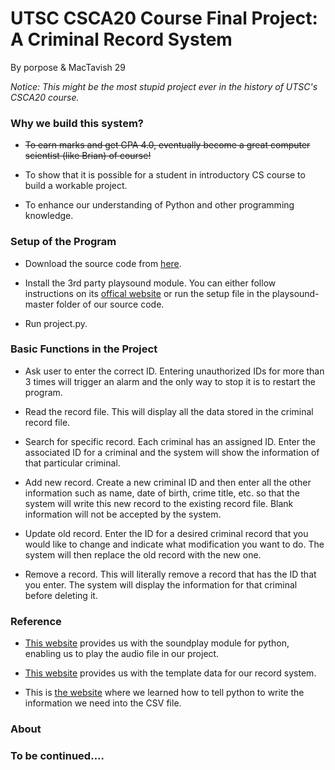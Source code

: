 # UTSC CSCA20 Course Final Project: A Criminal Record System

By porpose & MacTavish 29

*Notice: This might be the most stupid project ever in the history of UTSC's CSCA20 course.*
 
### Why we build this system?
- ~~To earn marks and get GPA 4.0, eventually become a great computer scientist (like Brian) of course!~~

- To show that it is possible for a student in introductory CS course to build a workable project.

- To enhance our understanding of Python and other programming knowledge.

### Setup of the Program
- Download the source code from [here](https://github.com/porpose/CSCA20_Project/archive/master.zip).

- Install the 3rd party playsound module. You can either follow instructions on its [offical website](https://pypi.org/project/playsound/) or run the setup file in the playsound-master folder of our source code.

- Run project.py.

### Basic Functions in the Project
- Ask user to enter the correct ID. Entering unauthorized IDs for more than 3 times will trigger an alarm and the only way to stop it is to restart the program.

- Read the record file. This will display all the data stored in the criminal record file.

- Search for specific record. Each criminal has an assigned ID. Enter the associated ID for a criminal and the system will show the information of that particular criminal.

- Add new record. Create a new criminal ID and then enter all the other information such as name, date of birth, crime title, etc. so that the system will write this new record to the existing record file. Blank information will not be accepted by the system.

- Update old record. Enter the ID for a desired criminal record that you would like to change and indicate what modification you want to do. The system will then replace the old record with the new one.

- Remove a record. This will literally remove a record that has the ID that you enter. The system will display the information for that criminal before deleting it.

### Reference
- [This website](https://pypi.org/project/playsound/) provides us with the soundplay module for python, enabling us to play the audio file in our project.

- [This website](https://www.fbi.gov/wanted) provides us with the template data for our record system.

-  This is [the website](https://stackoverflow.com/questions/28277150/write-a-list-in-a-python-csv-file-one-new-row-per-list) where we learned how to tell python to write the information we need into the CSV file.    

### About

### To be continued....
